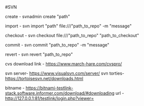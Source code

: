 #SVN

create - svnadmin create "path"

import - svn import "path" file:///"path_to_repo" -m "message"

checkout - svn checkout file:///"path_to_repo" "path_to_checkout"

commit - svn commit "path_to_repo" -m "message"

revert - svn revert "path_to_repo"

cvs download link - https://www.march-hare.com/cvspro/

svn server-  https://www.visualsvn.com/server/
svn torties-  https://tortoisesvn.net/downloads.html

bitname - https://bitnami-testlink-stack.software.informer.com/download/#downloading
url - http://127.0.0.1:81/testlink/login.php?viewer=

